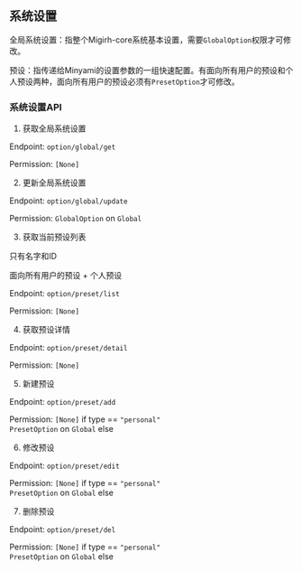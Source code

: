 ## 系统设置

全局系统设置：指整个Migirh-core系统基本设置，需要`GlobalOption`权限才可修改。

预设：指传递给Minyami的设置参数的一组快速配置。有面向所有用户的预设和个人预设两种，面向所有用户的预设必须有`PresetOption`才可修改。

### 系统设置API

1. 获取全局系统设置

Endpoint: `option/global/get`

Permission: `[None]`

2. 更新全局系统设置

Endpoint: `option/global/update`

Permission: `GlobalOption` on `Global`

3. 获取当前预设列表

只有名字和ID

面向所有用户的预设 + 个人预设

Endpoint: `option/preset/list`

Permission: `[None]`

4. 获取预设详情

Endpoint: `option/preset/detail`

Permission: `[None]`

5. 新建预设

Endpoint: `option/preset/add`

Permission: `[None]` if type == `"personal"` \
            `PresetOption` on `Global` else

6. 修改预设

Endpoint: `option/preset/edit`

Permission: `[None]` if type == `"personal"` \
            `PresetOption` on `Global` else

7. 删除预设

Endpoint: `option/preset/del`

Permission: `[None]` if type == `"personal"` \
            `PresetOption` on `Global` else